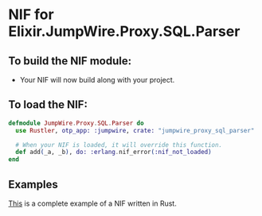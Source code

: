 # NIF for Elixir.JumpWire.Proxy.SQL.Parser

## To build the NIF module:

- Your NIF will now build along with your project.

## To load the NIF:

```elixir
defmodule JumpWire.Proxy.SQL.Parser do
  use Rustler, otp_app: :jumpwire, crate: "jumpwire_proxy_sql_parser"

  # When your NIF is loaded, it will override this function.
  def add(_a, _b), do: :erlang.nif_error(:nif_not_loaded)
end
```

## Examples

[This](https://github.com/rusterlium/NifIo) is a complete example of a NIF written in Rust.
